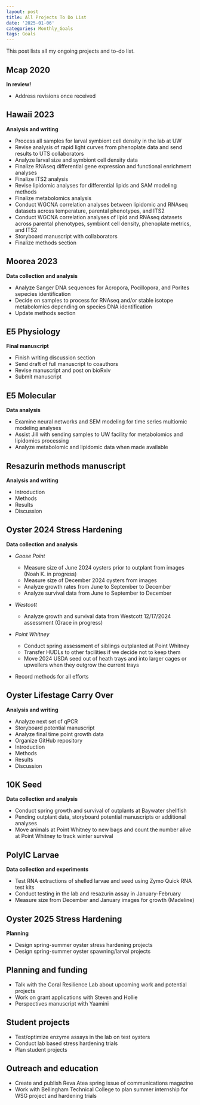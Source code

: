 ```yaml
---
layout: post
title: All Projects To Do List
date: '2025-01-06'
categories: Monthly_Goals
tags: Goals
---
```


This post lists all my ongoing projects and to-do list.  
  
## Mcap 2020   
**In review!**   

- Address revisions once received 

## Hawaii 2023   
**Analysis and writing**   

- Process all samples for larval symbiont cell density in the lab at UW 
- Revise analysis of rapid light curves from phenoplate data and send results to UTS collaborators 
- Analyze larval size and symbiont cell density data 
- Finalize RNAseq differential gene expression and functional enrichment analyses 
- Finalize ITS2 analysis
- Revise lipidomic analyses for differential lipids and SAM modeling methods 
- Finalize metabolomics analysis 
- Conduct WGCNA correlation analyses between lipidomic and RNAseq datasets across temperature, parental phenotypes, and ITS2 
- Conduct WGCNA correlation analyses of lipid and RNAseq datasets across parental phenotypes, symbiont cell density, phenoplate metrics, and ITS2 
- Storyboard manuscript with collaborators 
- Finalize methods section 

## Moorea 2023   
**Data collection and analysis**   

- Analyze Sanger DNA sequences for Acropora, Pocillopora, and Porites sepecies identification 
- Decide on samples to process for RNAseq and/or stable isotope metabolomics depending on species DNA identification 
- Update methods section 

## E5 Physiology     
**Final manuscript**   

- Finish writing discussion section 
- Send draft of full manuscript to coauthors 
- Revise manuscript and post on bioRxiv 
- Submit manuscript

## E5 Molecular   
**Data analysis** 

- Examine neural networks and SEM modeling for time series multiomic modeling analyses 
- Assist Jill with sending samples to UW facility for metabolomics and lipidomics processing 
- Analyze metabolomic and lipidomic data when made available

## Resazurin methods manuscript   
**Analysis and writing** 

- Introduction
- Methods
- Results
- Discussion

## Oyster 2024 Stress Hardening   
**Data collection and analysis** 

- *Goose Point*
	- Measure size of June 2024 oysters prior to outplant from images (Noah K. in progress) 
	- Measure size of December 2024 oysters from images
	- Analyze growth rates from June to September to December 
	- Analyze survival data from June to September to December  
  
- *Westcott*
	- Analyze growth and survival data from Westcott 12/17/2024 assessment (Grace in progress)
  
- *Point Whitney* 
	- Conduct spring assessment of siblings outplanted at Point Whitney 
	- Transfer HUDLs to other facilities if we decide not to keep them 
	- Move 2024 USDA seed out of heath trays and into larger cages or upwellers when they outgrow the current trays 

- Record methods for all efforts 

## Oyster Lifestage Carry Over 
**Analysis and writing** 

- Analyze next set of qPCR 
- Storyboard potential manuscript 
- Analyze final time point growth data 
- Organize GitHub repository 
- Introduction 
- Methods 
- Results 
- Discussion 

## 10K Seed    
**Data collection and analysis**   

- Conduct spring growth and survival of outplants at Baywater shellfish 
- Pending outplant data, storyboard potential manuscripts or additional analyses 
- Move animals at Point Whitney to new bags and count the number alive at Point Whitney to track winter survival

## PolyIC Larvae   
**Data collection and experiments**   

- Test RNA extractions of shelled larvae and seed using Zymo Quick RNA test kits 
- Conduct testing in the lab and resazurin assay in January-February 
- Measure size from December and January images for growth (Madeline)

## Oyster 2025 Stress Hardening   
**Planning**   

- Design spring-summer oyster stress hardening projects  
- Design spring-summer oyster spawning/larval projects 

## Planning and funding    

- Talk with the Coral Resilience Lab about upcoming work and potential projects 
- Work on grant applications with Steven and Hollie 
- Perspectives manuscript with Yaamini

## Student projects   

- Test/optimize enzyme assays in the lab on test oysters 
- Conduct lab based stress hardening trials
- Plan student projects 

## Outreach and education   

- Create and publish Reva Atea spring issue of communications magazine 
- Work with Bellingham Technical College to plan summer internship for WSG project and hardening trials 